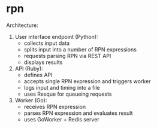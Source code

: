 # rpn

Architecture:

1. User interface endpoint (Python):
    - collects input data
    - splits input into a number of RPN expressions
    - requests parsing RPN via REST API
    - displays results
2. API (Ruby):
    - defines API
    - accepts single RPN expression and triggers worker
    - logs input and timing into a file
    - uses Resque for queueing requests
3. Worker (Go):
    - receives RPN expression
    - parses RPN expression and evaluates result
    - uses GoWorker + Redis server